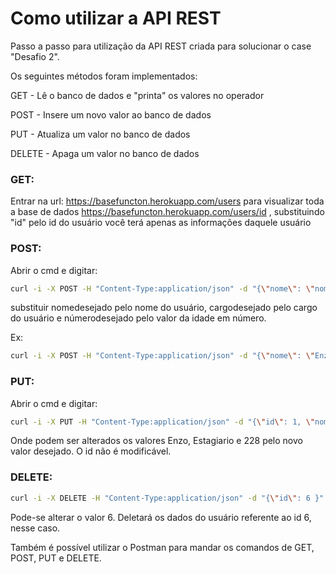 # Como utilizar a API REST

Passo a passo para utilização da API REST criada para solucionar o case "Desafio 2".



Os seguintes métodos foram implementados:


GET - Lê o banco de dados e "printa" os valores no operador

POST - Insere um novo valor ao banco de dados

PUT - Atualiza um valor no banco de dados

DELETE - Apaga um valor no banco de dados

### GET:

Entrar na url: 	https://basefuncton.herokuapp.com/users para visualizar toda a base de dados
		https://basefuncton.herokuapp.com/users/id , substituindo "id" pelo id do usuário você terá apenas as informações daquele usuário


### POST:

Abrir o cmd e digitar: 

```sh
curl -i -X POST -H "Content-Type:application/json" -d "{\"nome\": \"nomedesejado\", \"cargo\": \"cargodesejado\", \"idade\": númerodesejado }" https://basefuncton.herokuapp.com/users
```

substituir nomedesejado pelo nome do usuário, cargodesejado pelo cargo do usuário e númerodesejado pelo valor da idade em número.

Ex:
```sh
curl -i -X POST -H "Content-Type:application/json" -d "{\"nome\": \"Enzo\", \"cargo\": \"Estagiario\", \"idade\": 28 }" https://basefuncton.herokuapp.com/users
```

### PUT:

Abrir o cmd e digitar:

```sh
curl -i -X PUT -H "Content-Type:application/json" -d "{\"id\": 1, \"nome\": \"Enzo\", \"cargo\": \"Estagiario\", \"idade\": 228 }" https://basefuncton.herokuapp.com/users
```

Onde podem ser alterados os valores Enzo, Estagiario e 228 pelo novo valor desejado. O id não é modificável.


### DELETE:

```sh
curl -i -X DELETE -H "Content-Type:application/json" -d "{\"id\": 6 }" https://basefuncton.herokuapp.com/users 
```

Pode-se alterar o valor 6. Deletará os dados do usuário referente ao id 6, nesse caso.



Também é possível utilizar o Postman para mandar os comandos de GET, POST, PUT e DELETE.

